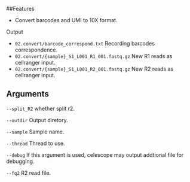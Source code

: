 ##Features
- Convert barcodes and UMI to 10X format.

Output
- `02.convert/barcode_correspond.txt` Recording barcodes correspondence.
- `02.convert/{sample}_S1_L001_R1_001.fastq.gz` New R1 reads as cellranger input.
- `02.convert/{sample}_S1_L001_R2_001.fastq.gz` New R2 reads as cellranger input.
## Arguments
`--split_R2` whether split r2.

`--outdir` Output diretory.

`--sample` Sample name.

`--thread` Thread to use.

`--debug` If this argument is used, celescope may output addtional file for debugging.

`--fq2` R2 read file.

